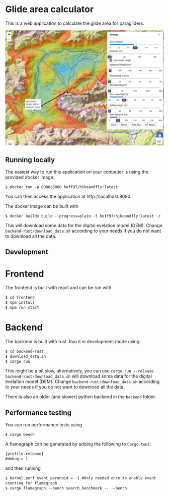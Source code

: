# Glide area calculator

This is a web application to calculate the glide area for paragliders.

<img src="example.png" alt="Example glide area" width="600"/>

## Running locally

The easiest way to run this application on your computer is using the provided docker image:

```
$ docker run -p 8080:8080 hoff97/hikeandfly:latest
```
You can then access the application at http://localhost:8080.

The docker image can be built with
```
$ docker buildx build --progress=plain -t hoff97/hikeandfly:latest ./
```
This will download some data for the digital evelation model (DEM). Change `backend-rust/download_data.sh`
according to your needs if you do not want to download all the data.

## Development

# Frontend

The frontend is built with react and can be run with
```
$ cd frontend
$ npm install
$ npm run start
```

# Backend

The backend is built with rust. Run it in development mode using:
```
$ cd backend-rust
$ download_data.sh
$ cargo run
```
This might be a bit slow, alternatively, you can use `cargo run --release`.
`backend-rust/download_data.sh` will download some data for the digital evelation model (DEM). Change `backend-rust/download_data.sh`
according to your needs if you do not want to download all the data.

There is also an older (and slower) python backend in the `backend` folder.

## Performance testing

You can run performance tests using
```
$ cargo bench
```

A flamegraph can be generated by adding the following to `Cargo.toml`:
```
[profile.release]
#debug = 1
```
and then running
```
$ kernel.perf_event_paranoid = -1 #Only needed once to enable event counting for flamegraph
$ cargo flamegraph --bench search_benchmark -- --bench
```